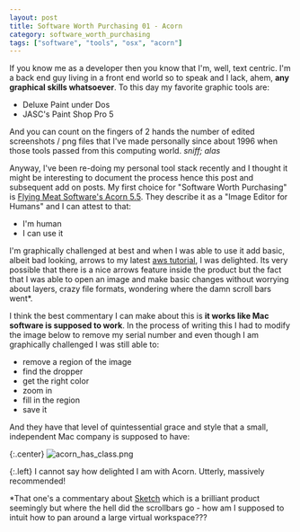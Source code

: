 ```yaml
---
layout: post
title: Software Worth Purchasing 01 - Acorn
category: software_worth_purchasing
tags: ["software", "tools", "osx", "acorn"]
---
```

If you know me as a developer then you know that I'm, well, text centric.  I'm a back end guy living in a front end world so to speak and I lack, ahem, **any graphical skills whatsoever**.  To this day my favorite graphic tools are:

* Deluxe Paint under Dos
* JASC's Paint Shop Pro 5

And you can count on the fingers of 2 hands the number of edited screenshots / png files that I've made personally since about 1996 when those tools passed from this computing world.  *sniff; alas*  

Anyway, I've been re-doing my personal tool stack recently and I thought it might be interesting to document the process hence this post and subsequent add on posts.  My first choice for "Software Worth Purchasing" is [Flying Meat Software's Acorn 5.5](http://www.flyingmeat.com/acorn/).  They describe it as a "Image Editor for Humans" and I can attest to that:

* I'm human
* I can use it

I'm graphically challenged at best and when I was able to use it add basic, albeit bad looking, arrows to my latest [aws tutorial](https://fuzzygroup.github.io/blog/aws/2016/09/11/aws-tutorial-07-understanding-elastic-ips.html), I was delighted.  Its very possible that there is a nice arrows feature inside the product but the fact that I was able to open an image and make basic changes without worrying about layers, crazy file formats, wondering where the damn scroll bars went*.

I think the best commentary I can make about this is **it works like Mac software is supposed to work**.  In the process of writing this I had to modify the image below to remove my serial number and even though I am graphically challenged I was still able to:

* remove a region of the image
* find the dropper
* get the right color
* zoom in
* fill in the region
* save it

And they have that level of quintessential grace and style that a small, independent Mac company is supposed to have:

{:.center}
![acorn_has_class.png](/blog/assets/acorn_has_class.png)

{:.left}
I cannot say how delighted I am with Acorn.  Utterly, massively recommended!


*That one's a commentary about [Sketch](https://sketchapp.com) which is a brilliant product seemingly but where the hell did the scrollbars go - how am I supposed to intuit how to pan around a large virtual workspace???  


